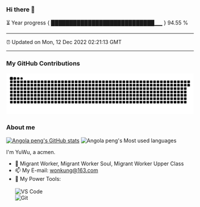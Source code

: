 ### Hi there 👋

⏳ Year progress { ████████████████████████████▁▁ } 94.55 %

---

⏰ Updated on Mon, 12 Dec 2022 02:21:13 GMT

---
### My GitHub Contributions    

![](https://raw.githubusercontent.com/pzxy/pzxy/main/assets/github-contribution-grid-snake.svg)          

### About me      

[![Angola peng's GitHub stats](https://github-readme-stats.vercel.app/api?username=pzxy&show_icons=true&theme=radical)](https://github.com/anuraghazra/github-readme-stats)
![Angola peng's Most used languages](https://github-readme-stats.vercel.app/api/top-langs/?username=pzxy&layout=compact&hide_border=true&langs_count=10)

I'm YuWu, a acmen.    

- 🔭 Migrant Worker, Migrant Worker Soul, Migrant Worker Upper Class
- 📫 My E-mail: wonkung@163.com          
- 🔧 My Power Tools: </br>   
![VS Code](https://img.shields.io/badge/%E5%86%99%E4%BD%9C%E5%B7%A5%E5%85%B7-VS%20Code-blue)     
![Git](https://img.shields.io/badge/-Git-black?style=plastic&logo=git)     

